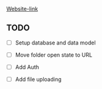 [Website-link](https://cldrive.netlify.app/)

## TODO

- [ ] Setup database and data model
- [ ] Move folder open state to URL
- [ ] Add Auth
- [ ] Add file uploading

